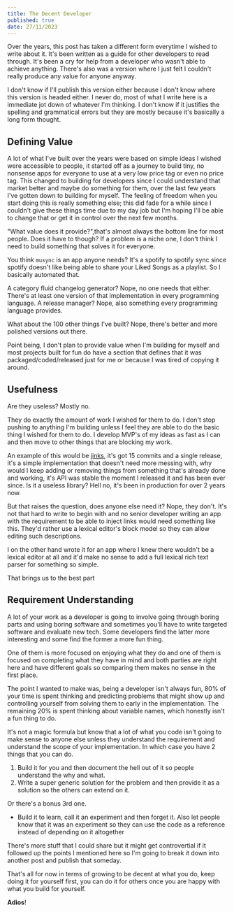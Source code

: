 ```yaml
---
title: The Decent Developer
published: true
date: 27/11/2023
---
```


Over the years, this post has taken a different form everytime I wished to write
about it. It's been written as a guide for other developers to read through.
It's been a cry for help from a developer who wasn't able to achieve anything.
There's also was a version where I just felt I couldn't really produce any value
for anyone anyway.

I don't know if I'll publish this version either because I don't know where this
version is headed either. I never do, most of what I write here is a immediate
jot down of whatever I'm thinking. I don't know if it justifies the spelling and
grammatical errors but they are mostly because it's basically a long form
thought.

## Defining Value

A lot of what I've built over the years were based on simple ideas I wished were
accessible to people, it started off as a journey to build tiny, no nonsense
apps for everyone to use at a very low price tag or even no price tag. This
changed to building for developers since I could understand that market better
and maybe do something for them, over the last few years I've gotten down to
building for myself. The feeling of freedom when you start doing this is really
something else; this did fade for a while since I couldn't give these things
time due to my day job but I'm hoping I'll be able to change that or get it in
control over the next few months.

"What value does it provide?",that's almost always the bottom line for most
people. Does it have to though? If a problem is a niche one, I don't think I
need to build something that solves it for everyone.

You think `musync` is an app anyone needs? It's a spotify to spotify sync since
spotify doesn't like being able to share your Liked Songs as a playlist. So I
basically automated that.

A category fluid changelog generator? Nope, no one needs that either. There's at
least one version of that implementation in every programming language. A
release manager? Nope, also something every programming language provides.

What about the 100 other things I've built? Nope, there's better and more
polished versions out there.

Point being, I don't plan to provide value when I'm building for myself and most
projects built for fun do have a section that defines that it was
packaged/coded/released just for me or because I was tired of copying it around.

## Usefulness

Are they useless? Mostly no.

They do exactly the amount of work I wished for them to do. I don't stop pushing
to anything I'm building unless I feel they are able to do the basic thing I
wished for them to do. I develop MVP's of my ideas as fast as I can and then
move to other things that are blocking my work.

An example of this would be [jinks](https://github.com/barelyhuman/jinks), it's
got 15 commits and a single release, it's a simple implementation that doesn't
need more messing with, why would I keep adding or removing things from
something that's already done and working, it's API was stable the moment I
released it and has been ever since. Is it a useless library? Hell no, it's been
in production for over 2 years now.

But that raises the question, does anyone else need it? Nope, they don't. It's
not that hard to write to begin with and no senior developer writing an app with
the requirement to be able to inject links would need something like this.
They'd rather use a lexical editor's block model so they can allow editing such
descriptions.

I on the other hand wrote it for an app where I knew there wouldn't be a lexical
editor at all and it'd make no sense to add a full lexical rich text parser for
something so simple.

That brings us to the best part

## Requirement Understanding

A lot of your work as a developer is going to involve going through boring parts
and using boring software and sometimes you'll have to write targeted software
and evaluate new tech. Some developers find the latter more interesting and some
find the former a more fun thing.

One of them is more focused on enjoying what they do and one of them is focused
on completing what they have in mind and both parties are right here and have
different goals so comparing them makes no sense in the first place.

The point I wanted to make was, being a developer isn't always fun, 80% of your
time is spent thinking and predicting problems that might show up and
controlling yourself from solving them to early in the implementation. The
remaining 20% is spent thinking about variable names, which honestly isn't a fun
thing to do.

It's not a magic formula but know that a lot of what you code isn't going to
make sense to anyone else unless they understand the requirement and understand
the scope of your implementation. In which case you have 2 things that you can
do.

1. Build it for you and then document the hell out of it so people understand
   the why and what.
2. Write a super generic solution for the problem and then provide it as a
   solution so the others can extend on it.

Or there's a bonus 3rd one.

- Build it to learn, call it an experiment and then forget it. Also let people
  know that it was an experiment so they can use the code as a reference instead
  of depending on it altogether

There's more stuff that I could share but it might get controvertial if it
followed up the points I mentioned here so I'm going to break it down into
another post and publish that someday.

That's all for now in terms of growing to be decent at what you do, keep doing
it for yourself first, you can do it for others once you are happy with what you
build for yourself.

**Adios**!
